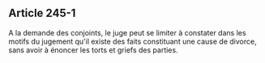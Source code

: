 Article 245-1
----
A la demande des conjoints, le juge peut se limiter à constater dans les motifs
du jugement qu'il existe des faits constituant une cause de divorce, sans avoir
à énoncer les torts et griefs des parties.
